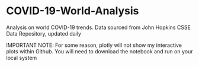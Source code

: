 # COVID-19-World-Analysis
Analysis on world COVID-19 trends. Data sourced from John Hopkins CSSE Data Repository, updated daily

IMPORTANT NOTE: For some reason, plotly will not show my interactive plots within Github. You will need to download the notebook and run on your local system
